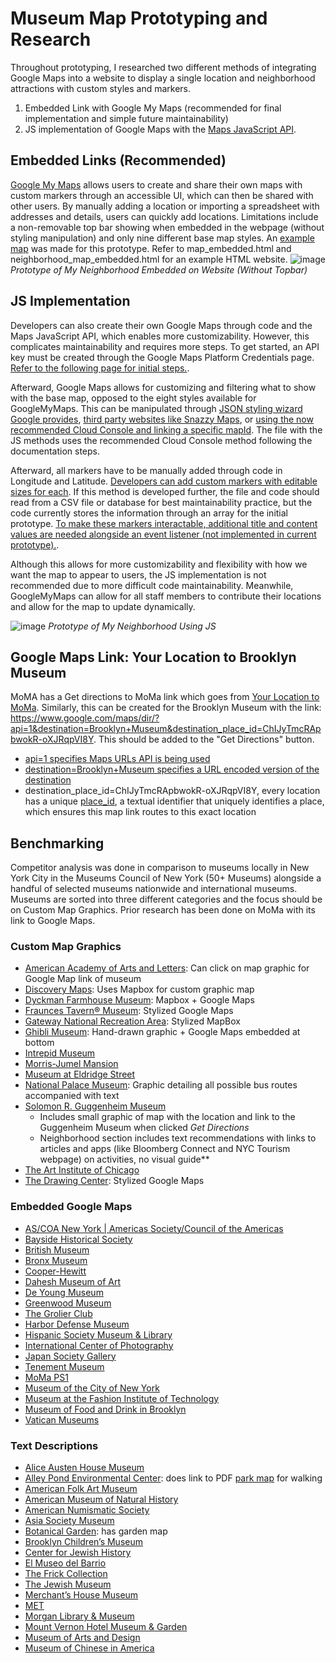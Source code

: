 # Museum Map Prototyping and Research 

Throughout prototyping, I researched two different methods of integrating Google Maps into a website to display a single location and neighborhood attractions with custom styles and markers. 

1. Embedded Link with Google My Maps (recommended for final implementation and simple future maintainability)
2. JS implementation of Google Maps with the [Maps JavaScript API](https://developers.google.com/maps/documentation/javascript).

## Embedded Links (Recommended)
[Google My Maps](https://www.google.com/maps/d/u/0/) allows users to create and share their own maps with custom markers through an accessible UI, which can then be shared with other users. By manually adding a location or importing a spreadsheet with addresses and details, users can quickly add locations. Limitations include a non-removable top bar showing when embedded in the webpage (without styling manipulation) and only nine different base map styles. An [example map](https://www.google.com/maps/d/u/0/edit?mid=1PEsvvV5_N5PIceTYL67phHOrUpzbjzM&usp=sharing) was made for this prototype. Refer to map_embedded.html and neighborhood_map_embedded.html for an example HTML website.
![image](https://drive.google.com/uc?id=1VOOdSIpr7TB5XEGQTqzOy7ZeSk63PHfT)
*Prototype of My Neighborhood Embedded on Website (Without Topbar)*

## JS Implementation
Developers can also create their own Google Maps through code and the Maps JavaScript API, which enables more customizability. However, this complicates maintainability and requires more steps. To get started, an API key must be created through the Google Maps Platform Credentials page. [Refer to the following page for initial steps.](https://developers.google.com/maps/documentation/embed/quickstart#api-key).

Afterward, Google Maps allows for customizing and filtering what to show with the base map, opposed to the eight styles available for GoogleMyMaps. This can be manipulated through [JSON styling wizard Google provides](https://mapstyle.withgoogle.com/), [third party websites like Snazzy Maps](https://snazzymaps.com/explore), or [using the now recommended Cloud Console and linking a specific mapId](https://developers.google.com/maps/documentation/maps-static/cloud-customization). The file with the JS methods uses the recommended Cloud Console method following the documentation steps. 

Afterward, all markers have to be manually added through code in Longitude and Latitude. [Developers can add custom markers with editable sizes for each](https://developers.google.com/maps/documentation/javascript/custom-markers). If this method is developed further, the file and code should read from a CSV file or database for best maintainability practice, but the code currently stores the information through an array for the initial prototype. [To make these markers interactable, additional title and content values are needed alongside an event listener (not implemented in current prototype).](https://developers.google.com/maps/documentation/javascript/advanced-markers/accessible-markers).

Although this allows for more customizability and flexibility with how we want the map to appear to users, the JS implementation is not recommended due to more difficult code maintainability. Meanwhile, GoogleMyMaps can allow for all staff members to contribute their locations and allow for the map to update dynamically.

![image](https://drive.google.com/uc?id=18qv1d_PIj7yDi4rLzVvJpmVTB1GPMOtx)
*Prototype of My Neighborhood Using JS*

## Google Maps Link: Your Location to Brooklyn Museum
MoMA has a Get directions to MoMa link which goes from [Your Location to MoMa](https://www.google.com/maps/dir/?api=1&destination=MoMA&destination_place_id=ChIJKxDbe_lYwokRVf__s8CPn-o). Similarly, this can be created for the Brooklyn Museum with the link: https://www.google.com/maps/dir/?api=1&destination=Brooklyn+Museum&destination_place_id=ChIJyTmcRApbwokR-oXJRqpVI8Y. This should be added to the "Get Directions" button.

- [api=1 specifies Maps URLs API is being used](https://developers.google.com/maps/documentation/urls/get-started)
- [destination=Brooklyn+Museum specifies a URL encoded version of the destination](https://developers.google.com/maps/documentation/urls/get-started#parameters)
- destination_place_id=ChIJyTmcRApbwokR-oXJRqpVI8Y, every location has a unique [place_id](https://developers.google.com/maps/documentation/places/web-service/place-id), a textual identifier that uniquely identifies a place, which ensures this map link routes to this exact location

## Benchmarking
Competitor analysis was done in comparison to museums locally in New York City in the Museums Council of New York (50+ Museums) alongside a handful of selected museums nationwide and international museums. Museums are sorted into three different categories and the focus should be on Custom Map Graphics. Prior research has been done on MoMa with its link to Google Maps. 
  
### Custom Map Graphics
- [American Academy of Arts and Letters](https://www.artsandletters.org/visit): Can click on map graphic for Google Map link of museum
- [Discovery Maps](https://discoverymap.com/princeton-nj): Uses Mapbox for custom graphic map
- [Dyckman Farmhouse Museum](https://dyckmanfarmhouse.org/visit/hours-directions/): Mapbox + Google Maps
- [Fraunces Tavern® Museum](https://www.frauncestavernmuseum.org/admissions): Stylized Google Maps
- [Gateway National Recreation Area](https://www.nps.gov/gate/planyourvisit/maps.htm): Stylized MapBox
- [Ghibli Museum](https://ghibli-park.jp/en/directions/): Hand-drawn graphic + Google Maps embedded at bottom
- [Intrepid Museum](https://intrepidmuseum.org/plan-your-visit/visitor-information)
- [Morris-Jumel Mansion](https://morrisjumel.org/visit/)
- [Museum at Eldridge Street](https://www.eldridgestreet.org/visit)
- [National Palace Museum](https://www.npm.gov.tw/Articles.aspx?sno=03009216&l=2): Graphic detailing all possible bus routes accompanied with text
- [Solomon R. Guggenheim Museum](https://www.guggenheim.org/plan-your-visit/ideas-for-your-visit)
    - Includes small graphic of map with the location and link to the Guggenheim Museum when clicked *Get Directions*
    - Neighborhood section includes text recommendations with links to articles and apps (like Bloomberg Connect and NYC Tourism webpage) on activities, no visual guide**
- [The Art Institute of Chicago](https://www.artic.edu/visit)
- [The Drawing Center](https://drawingcenter.org/visit): Stylized Google Maps

### Embedded Google Maps
- [AS/COA New York | Americas Society/Council of the Americas](https://www.as-coa.org/art)
- [Bayside Historical Society](https://www.baysidehistorical.org/visit-us)
- [British Museum](https://www.britishmuseum.org/visit#getting-here)
- [Bronx Museum](https://bronxmuseum.org/visit/)
- [Cooper-Hewitt](https://www.cooperhewitt.org/visit/getting-here/)
- [Dahesh Museum of Art](https://www.daheshmuseum.org/visit/)
- [De Young Museum](https://www.famsf.org/visit/getting-to-the-de-young)
- [Greenwood Museum](https://www.green-wood.com/visit/)
- [The Grolier Club](https://www.grolierclub.org/Default.aspx?p=DynamicModule&pageid=384820&ssid=322441&vnf=1)
- [Harbor Defense Museum](https://history.army.mil/museums/IMCOM/fortHamilton/index.html#visit)
- [Hispanic Society Museum & Library](https://hispanicsociety.org/visit/visitor-information/)
- [International Center of Photography](https://www.icp.org/visit)
- [Japan Society Gallery](https://japansociety.org/about/visit-us/)
- [Tenement Museum](https://www.tenement.org/plan-a-visit/)
- [MoMa PS1](https://www.momaps1.org/visit)
- [Museum of the City of New York](https://www.mcny.org/visit)
- [Museum at the Fashion Institute of Technology](https://www.fitnyc.edu/museum/visit/index.php)
- [Museum of Food and Drink in Brooklyn](https://www.mofad.org/location)
- [Vatican Museums](https://www.museivaticani.va/content/museivaticani/en/info/come-raggiungerci.html)

### Text Descriptions
- [Alice Austen House Museum](https://aliceausten.org/planyourvisit/)
- [Alley Pond Environmental Center](https://www.alleypond.org/your-visit.html): does link to PDF [park map](https://www.alleypond.org/uploads/1/2/8/3/128396335/alley-pond-park-trail-guide__57d311db0b919_1.pdf) for walking
- [American Folk Art Museum](https://folkartmuseum.org/news/visitor-guidelines/)
- [American Museum of Natural History](https://www.amnh.org/plan-your-visit)
- [American Numismatic Society](https://www.google.com/search?q=the+american+numismatic+society+visit&sca_esv=ee550f040f73c7f6&sca_upv=1&sxsrf=ADLYWIKi_GZmPorZDh_0SZyOPvjYGcnOzA%3A1718130527241&ei=X5doZvy4Du2hptQPs8SKqAQ&ved=0ahUKEwi85IP-ltSGAxXtkIkEHTOiAkUQ4dUDCBA&uact=5&oq=the+american+numismatic+society+visit&gs_lp=Egxnd3Mtd2l6LXNlcnAiJXRoZSBhbWVyaWNhbiBudW1pc21hdGljIHNvY2lldHkgdmlzaXQyBRAhGKABMgUQIRigATIFECEYoAEyBRAhGKABSLMGUERYrwVwAXgBkAEAmAF7oAGdBKoBAzQuMrgBA8gBAPgBAZgCB6ACrwTCAgoQABiwAxjWBBhHwgINEAAYsAMY1gQYRxjJA8ICDhAAGIAEGLADGJIDGIoFwgIFEAAYgATCAgYQABgWGB7CAgsQABiABBiGAxiKBcICCBAAGIAEGKIEwgIFECEYqwLCAgUQIRifBZgDAIgGAZAGCZIHAzUuMqAH5CA&sclient=gws-wiz-serp)
- [Asia Society Museum](https://asiasociety.org/new-york/plan-your-visit)
- [Botanical Garden](https://www.nybg.org/visit/): has garden map
- [Brooklyn Children’s Museum](https://www.brooklynkids.org/visit/)
- [Center for Jewish History](https://www.cjh.org/visit/plan-your-visit)
- [El Museo del Barrio](https://www.elmuseo.org/plan-your-visit/)
- [The Frick Collection](https://www.frick.org/visit)
- [The Jewish Museum](https://thejewishmuseum.org/visit)
- [Merchant’s House Museum](https://merchantshouse.org/visit/)
- [MET](https://www.metmuseum.org/plan-your-visit)
- [Morgan Library & Museum](https://www.themorgan.org/visit)
- [Mount Vernon Hotel Museum & Garden](https://mvhm.org/visit/)
- [Museum of Arts and Design](https://madmuseum.org/visit)
- [Museum of Chinese in America](https://www.mocanyc.org/visit/museum-virtual-tour/)
